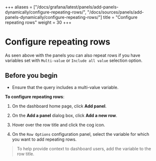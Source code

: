 +++
aliases = ["/docs/grafana/latest/panels/add-panels-dynamically/configure-repeating-rows/", "/docs/sources/panels/add-panels-dynamically/configure-repeating-rows/"]
title = "Configure repeating rows"
weight = 30
+++

# Configure repeating rows

As seen above with the panels you can also repeat rows if you have variables set with `Multi-value` or
`Include all value` selection option.

## Before you begin

- Ensure that the query includes a multi-value variable.

**To configure repeating rows**:

1. On the dashboard home page, click **Add panel**.

1. On the **Add a panel** dialog box, click **Add a new row**.

1. Hover over the row title and click the cog icon.

1. On the `Row Options` configuration panel, select the variable for which you want to add repeating rows.

> To help provide context to dashboard users, add the variable to the row title.

